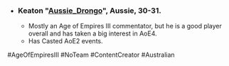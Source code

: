 -   ### Keaton "[Aussie_Drongo](https://liquipedia.net/ageofempires/Aussie_Drongo)", Aussie, 30-31.
    -   Mostly an Age of Empires III commentator, but he is a good player overall and has taken a big interest in AoE4.
    -   Has Casted AoE2 events.
    
#AgeOfEmpiresIII #NoTeam #ContentCreator #Australian 